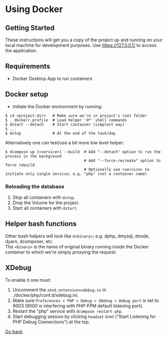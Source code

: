 # Using Docker

## Getting Started

These instructions will get you a copy of the project up and running on your local machine for development purposes.
Use https://127.0.0.1/ to access the application.

## Requirements

 - Docker Desktop App to run containers

## Docker setup

 - Initiate the Docker environment by running:

```
$ cd <project-dir>   # Make sure we're in project's root folder
$ . docker/.profile  # Load helper 'd*' shell commands
$ dstart --detach    # Start container (simplest way)
$ ...
$ dstop              # At the end of the task/day
```

Alternatively one can test/use a bit more low level helper:
```
$ dcompose up [<service>] --build  # Add "--detach" option to run the process in the background
                                   # Add "--force-recreate" option to force rebuild
                                   # Optionally use <service> to initiate only single service; e.g. "php" (not a container name)
```

### Reloading the database

1. Stop all containers with `dstop`.
2. Drop the Volume for the project.
3. Start all containers with `dstart`.

## Helper bash functions

Other bash helpers will look like `d<binary>`;
e.g. dphp, dmysql, dnode, dyarn, dcomposer, etc.
\
The `<binary>` is the name of original binary running inside the Docker container to which we're simply proxying the request.

## XDebug

To enable it one must:

1. Uncomment the `zend_extension=xdebug.so` in ./docker/php/conf.d/xdebug.ini.
2. Make sure `Preferences > PHP > Debug > XDebug > Debug port` is set to 9003 (9000 is interfering with PHP-FPM default listening port).
3. Restart the "php" service with `dcompose restart php`.
4. Start debugging session by clicking `headset` icon ("Start Listening for PHP Debug Connections") at the top.

[Go back](../README.md)
